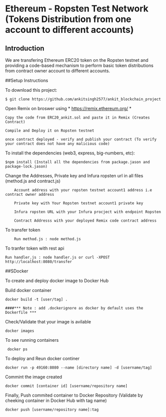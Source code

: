 # Ethereum - Ropsten Test Network (Tokens Distribution from one account to different accounts)
## Introduction

We are transfering Ethereum ERC20 token on the Ropsten testnet and providing a code-based mechanism to perform basic token distributions from contract owner account to different accounts. 

##Setup Instructions

To download this project:

    $ git clone https://github.com/ankitsingh2577/ankit_blockchain_project

Open Remix on broswer using * https://remix.ethereum.org/ *

    Copy the code from ERC20_ankit.sol and paste it in Remix (Creates Contract)
    
    Compile and Deploy it on Ropsten testnet
    
    once contract deployed - verify and publish your contract (To verify your contract does not have any malicious code)

To install the dependencies (web3, express, big-numbers, etc):

    $npm install (Install all the dependencies from package.jason and package-lock.jason)

Change the Addresses, Private key and Infura ropsten url in all files (method.js and contract.js)
        
        Account address with your ropsten testnet account1 address i.e contract owner address
        
        Private key with Your Ropsten testnet account1 private key
        
        Infura ropsten URL with your Infura procject with endpoint Ropsten
        
        Contract Addresss with your deployed Remix code contract address

To transfer token

        Run method.js : node method.js

To tranfer token with rest api

    Run handler.js : node handler.js or curl -XPOST http://localhost:8080/transfer

##SDocker

To create and deploy docker image to Docker Hub

Build docker container 

    docker build -t [user/tag] .
    
    ####*** Note : add .dockerignore as docker by default uses the Dockerfile ***
    
Check/Validate that your image is avilable

    docker images
    
To see running containers 

     docker ps 
     
To deploy and Reun docker continer

    docker run -p 49160:8080 --name [directory name] -d [username/tag] 
    
Commint the image created

    docker commit [container id] [username/repository name]
    
Finally, Push commited container to  Docker Repository (Validate by cheeking container in Docker Hub with tag name)

    docker push [username/repository name]:tag
